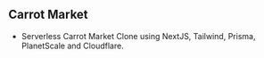 ## Carrot Market

- Serverless Carrot Market Clone using NextJS, Tailwind, Prisma, PlanetScale and Cloudflare.
